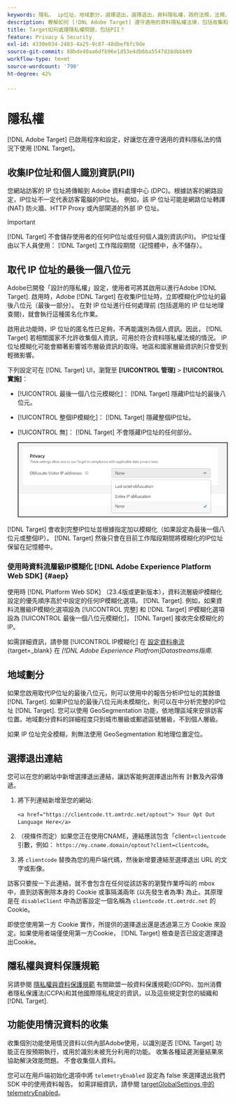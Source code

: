 ```yaml
---
keywords: 隱私， ip位址，地域劃分，選擇退出，選擇退出，資料隱私權，政府法規，法規， gdpr， ccpa，隱私，個人識別資訊， PII
description: 瞭解如何 [!DNL Adobe Target] 遵守適用的資料隱私權法律，包括收集和處理IP位址、PII和選擇退出指示。
title: Target如何處理隱私權問題，包括PII？
feature: Privacy & Security
exl-id: 4330e034-2483-4a25-9c87-48dbef6fc9de
source-git-commit: 88bde40aa6dfb96e1d53e4db6ba5547d38dbbb99
workflow-type: tm+mt
source-wordcount: '790'
ht-degree: 42%

---
```


# 隱私權

[!DNL Adobe Target] 已啟用程序和設定，好讓您在遵守適用的資料隱私法的情況下使用 [!DNL Target]。

## 收集IP位址和個人識別資訊(PII)

您網站訪客的 IP 位址將傳輸到 Adobe 資料處理中心 (DPC)。根據訪客的網路設定，IP位址不一定代表訪客電腦的IP位址。 例如，該 IP 位址可能是網路位址轉譯 (NAT) 防火牆、HTTP Proxy 或內部閘道的外部 IP 位址。

>[!IMPORTANT]
>
>[!DNL Target] 不會儲存使用者的任何IP位址或任何個人識別資訊(PII)。 IP位址僅由以下人員使用： [!DNL Target] 工作階段期間（記憶體中，永不儲存）。

## 取代 IP 位址的最後一個八位元

Adobe已開發「設計的隱私權」設定，使用者可將其啟用以進行Adobe [!DNL Target]. 啟用時，Adobe [!DNL Target] 在收集IP位址時，立即模糊化IP位址的最後八位元（最後一部分）。 在對 IP 位址進行任何處理前 (包括選用的 IP 位址地理查閱)，就會執行這種匿名化作業。

啟用此功能時，IP 位址的匿名性已足夠，不再能識別為個人資訊。因此， [!DNL Target] 若相關國家不允許收集個人資訊，可用於符合資料隱私權法規的情況。 IP 位址模糊化可能會顯著影響城市層級資訊的取得。地區和國家層級資訊則只會受到輕微影響。

下列設定可在 [!DNL Target] UI，瀏覽至 **[!UICONTROL 管理]** > **[!UICONTROL 實施]**：

* [!UICONTROL 最後一個八位元模糊化]： [!DNL Target] 隱藏IP位址的最後八位元。
* [!UICONTROL 整個IP模糊化]： [!DNL Target] 隱藏整個IP位址。
* [!UICONTROL 無]： [!DNL Target] 不會隱藏IP位址的任何部分。

  ![obfuscate-ip-options](assets/obfuscate-ip.png)

[!DNL Target] 會收到完整IP位址並根據指定加以模糊化（如果設定為最後一個八位元或整個IP）。 [!DNL Target] 然後只會在目前工作階段期間將模糊化的IP位址保留在記憶體中。

### 使用時資料流層級IP模糊化 [!DNL Adobe Experience Platform Web SDK] {#aep}

使用時 [!DNL Platform Web SDK] （23.4版或更新版本），資料流層級IP模糊化設定的優先順序高於中設定的任何IP模糊化選項。 [!DNL Target]. 例如，如果資料流層級IP模糊化選項設為 [!UICONTROL 完整] 和 [!DNL Target] IP模糊化選項設為 [!UICONTROL 最後一個八位元模糊化]， [!DNL Target] 接收完全模糊化的IP。

如需詳細資訊，請參閱 [!UICONTROL IP模糊化] 在 [設定資料串流](https://experienceleague.adobe.com/docs/experience-platform/datastreams/configure.html){target=_blank} 在 *[!DNL Adobe Experience Platfrom]Datastreams指南*.

## 地域劃分

如果您啟用取代IP位址的最後八位元，則可以使用中的報告分析IP位址的其餘值 [!DNL Target]. 如果IP位址的最後八位元尚未模糊化，則可以在中分析完整的IP位址 [!DNL Target]. 您可以使用 GeoSegmentation 功能，依地理區域來安排訪客位置。地域劃分資料的詳細程度只到城市層級或郵遞區號層級，不到個人層級。

如果 IP 位址完全模糊，則無法使用 GeoSegmentation 和地理位置定位。

## 選擇退出連結

您可以在您的網站中新增選擇退出連結，讓訪客能夠選擇退出所有 計數及內容傳遞。

1. 將下列連結新增至您的網站:

   `<a href="https://clientcode.tt.omtrdc.net/optout"> Your Opt Out Language Here</a>`

1. （視條件而定）如果您正在使用CNAME，連結應該包含「client=`clientcode` 引數，例如：
   `https://my.cname.domain/optout?client=clientcode`。

1. 將 `clientcode` 替換為您的用戶端代碼，然後新增要連結至選擇退出 URL 的文字或影像。

訪客只要按一下此連結，就不會包含在任何從該訪客的瀏覽作業呼叫的 mbox 中，直到訪客刪除本身的 Cookie 或事隔滿兩年 (以先發生者為準) 為止。其原理是在 `disableClient` 中為訪客設定一個名稱為 `clientcode.tt.omtrdc.net` 的 Cookie。

即使您使用第一方 Cookie 實作，所提供的選擇退出還是透過第三方 Cookie 來設定。如果使用者端僅使用第一方Cookie， [!DNL Target] 檢查是否已設定選擇退出Cookie。

## 隱私權與資料保護規範

另請參閱 [隱私權與資料保護規範](/help/dev/before-implement/privacy/cmp-privacy-and-general-data-protection-regulation.md) 有關歐盟一般資料保護規範(GDPR)、加州消費者隱私保護法(CCPA)和其他國際隱私規定的資訊，以及這些規定對您的組織和 [!DNL Target].

## 功能使用情況資料的收集

收集個別功能使用情況資料以供內部Adobe使用，以識別是否 [!DNL Target] 功能正在按預期執行，或用於識別未被充分利用的功能。 收集各種延遲測量結果來協助解決效能問題。 不會收集個人資料。

您可以在用戶端初始化選項中將 `telemetryEnabled` 設定為 false 來選擇退出我們 SDK 中的使用資料報告。 如需詳細資訊，請參閱 [targetGlobalSettings 中的 telemetryEnabled](/help/dev/implement/client-side/atjs/atjs-functions/targetglobalsettings.md#telemetryenabled)。

